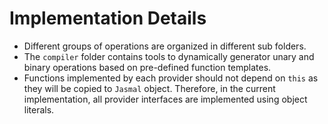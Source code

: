 # Implementation Details

* Different groups of operations are organized in different sub folders.
* The `compiler` folder contains tools to dynamically generator unary and binary
  operations based on pre-defined function templates.
* Functions implemented by each provider should not depend on `this` as they
  will be copied to `Jasmal` object. Therefore, in the current implementation,
  all provider interfaces are implemented using object literals.
